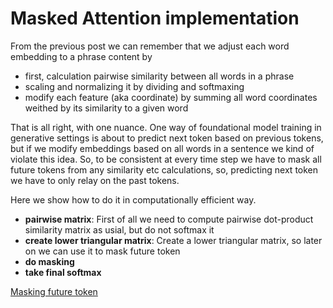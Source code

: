 # Masked Attention implementation

From the previous post we can remember that we adjust each word embedding to a phrase content by 
- first, calculation pairwise similarity between all words in a phrase
- scaling and normalizing it by dividing and softmaxing
- modify each feature (aka coordinate) by summing all word coordinates weithed by its similarity to a given word

That is all right, with one nuance. 
One way of foundational model training in generative settings is about to predict next token based on previous tokens, but if we modify embeddings based on all words in a sentence we kind of violate this idea. So, to be consistent at every time step we have to mask all future tokens from any similarity etc calculations, so, predicting next token we have  to only relay on the past tokens.

Here we show how to do it in computationally efficient way.

- **pairwise matrix**: First of all we need to compute pairwise dot-product similarity matrix as usial, but do not softmax it
- **create lower triangular matrix**: Create a lower triangular matrix, so later on we can use it to mask future token
- **do masking**
- **take final softmax**

[Masking future token](img/masking.png)



